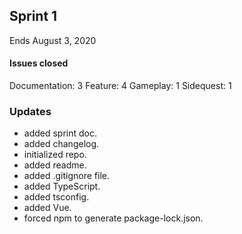 ## Sprint 1
Ends August 3, 2020

#### Issues closed
Documentation: 3
Feature: 4
Gameplay: 1
Sidequest: 1

### Updates

- added sprint doc.
- added changelog.
- initialized repo.
- added readme.
- added .gitignore file.
- added TypeScript.
- added tsconfig.
- added Vue.
- forced npm to generate package-lock.json.